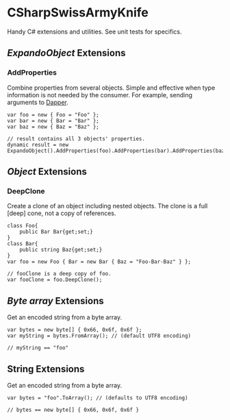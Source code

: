 # CSharpSwissArmyKnife
Handy C# extensions and utilities. See unit tests for specifics.


## _ExpandoObject_ Extensions

### AddProperties
Combine properties from several objects. Simple and effective when type information is not needed by the consumer. For example, sending arguments to [Dapper](https://github.com/StackExchange/Dapper).
```
var foo = new { Foo = "Foo" };
var bar = new { Bar = "Bar" };
var baz = new { Baz = "Baz" };

// result contains all 3 objects' properties.
dynamic result = new ExpandoObject().AddProperties(foo).AddProperties(bar).AddProperties(baz);
```

## _Object_ Extensions

### DeepClone
Create a clone of an object including nested objects. The clone is a full [deep] cone, not a copy of references.
```
class Foo{
    public Bar Bar{get;set;}
}
class Bar{
    public string Baz{get;set;}
}
var foo = new Foo { Bar = new Bar { Baz = "Foo-Bar-Baz" } };

// fooClone is a deep copy of foo.
var fooClone = foo.DeepClone();
```

## _Byte array_ Extensions
Get an encoded string from a byte array.

```
var bytes = new byte[] { 0x66, 0x6f, 0x6f };
var myString = bytes.FromArray(); // (default UTF8 encoding)

// myString == "foo"
```

## String Extensions
Get an encoded string from a byte array.

```
var bytes = "foo".ToArray(); // (defaults to UTF8 encoding)

// bytes == new byte[] { 0x66, 0x6f, 0x6f }
```
